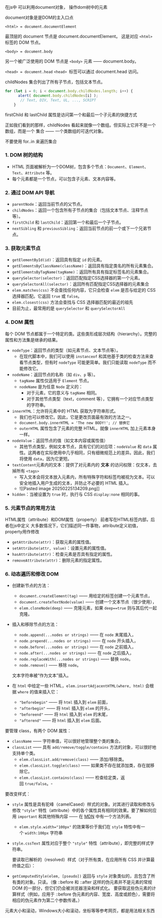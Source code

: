 在js中
可以利用document对象，
操作dom树中的元素

document对象是是DOM的主入口点

`<html> = document.documentElement`

最顶层的 document 节点是 document.documentElement。
这是对应 `<html>` 标签的 DOM 节点。

`<body> = document.body`

另一个被广泛使用的 DOM 节点是 `<body>` 元素 —— document.body。

`<head> = document.head`
`<head> `标签可以通过 document.head 访问。

childNodes 集合列出了所有子节点，包括文本节点。

```js
for (let i = 0; i < document.body.childNodes.length; i++) {
      alert( document.body.childNodes[i] );
       // Text, DIV, Text, UL, ..., SCRIPT
    }
```

firstChild 和 lastChild 属性是访问第一个和最后一个子元素的快捷方式

正如我们看到的那样，childNodes 看起来就像一个数组。但实际上它并不是一个数组，而是一个 集合 —— 一个类数组的可迭代对象。

不要使用 for..in 来遍历集合

### 1. **DOM 树的结构**

- HTML 页面被解析为一个DOM树，包含多个节点：`Document`、`Element`、`Text`、`Attribute` 等。
- 每个元素都是一个节点，可以包含子元素、文本内容等。

### 2. **通过 DOM API 导航**

- `parentNode`：返回当前节点的父节点。
- `childNodes`：返回一个包含所有子节点的集合（包括文本节点、注释节点等）。
- `firstChild` 和 `lastChild`：返回第一个和最后一个子节点。
- `nextSibling` 和 `previousSibling`：返回当前节点的前一个或下一个兄弟节点。

### 3. **获取元素节点**

- `getElementById(id)`：返回具有指定 `id` 的元素。
- `getElementsByClassName(className)`：返回具有指定类名的所有元素集合。
- `getElementsByTagName(tagName)`：返回所有具有指定标签名的元素集合。
- `querySelector(selector)`：返回匹配指定CSS选择器的第一个元素。
- `querySelectorAll(selector)`：返回所有匹配指定CSS选择器的元素集合
- `elem.matches(css)` 不会查找任何内容，它只会检查 `elem` 是否与给定的 CSS 选择器匹配。它返回 `true` 或 `false`。
- `elem.closest(css)` 方法会查找与 CSS 选择器匹配的最近的祖先
- 目前为止，最常用的是 `querySelector` 和 `querySelectorAll`

### 4. **DOM 属性**

每个 DOM 节点都属于一个特定的类。这些类形成层次结构（hierarchy）。完整的属性和方法集是继承的结果。

- `nodeType`：返回节点的类型（如元素节点、文本节点等）。
	- 在现代脚本中，我们可以使用 `instanceof` 和其他基于类的检查方法来查看节点类型，但有时 `nodeType` 可能更简单。我们只能读取 `nodeType` 而不能修改它。
- `nodeName`：返回节点的名称（如 `div`、`p` 等）。
	- `tagName` 属性仅适用于 `Element` 节点。
	- `nodeName` 是为任意 `Node` 定义的：
	    - 对于元素，它的意义与 `tagName` 相同。
	    - 对于其他节点类型（text，comment 等），它拥有一个对应节点类型的字符串。
- `innerHTML`：允许将元素中的 HTML 获取为字符串形式。
	- 我们也可以修改它。因此，它是更改页面最有效的方法之一。
	- `document.body.innerHTML = 'The new BODY!'; // 替换它`
	- `outerHTML` 属性包含了元素的完整 HTML。就像 `innerHTML` 加上元素本身一样。
- `nodeValue`：返回节点的值（如文本内容或属性值）
	- 其他节点类型，例如文本节点，具有它们的对应项：`nodeValue` 和 `data` 属性。这两者在实际使用中几乎相同，只有细微规范上的差异。因此，我们将使用 `data`，因为它更短。
- `textContent`元素内的文本：提供了对元素内的 **文本** 的访问权限：仅文本，去掉所有 `<tags>`
	- 写入文本会将文本放入元素内，所有特殊字符和标签均被视为文本。可以安全地插入用户生成的文本，并防止不必要的 HTML 插入。
	- ![[Pasted image 20250225134209.png]]
- `hidden`：当被设置为 `true` 时，执行与 CSS `display:none` 相同的事。


### 5. **元素节点的常用方法**

HTML属性（attribute）和DOM属性（property）
前者写在HTML标签内部，后者在js中定义
大多数情况下，它们描述同一件事物，attribute定义初值，property用作修改

- `getAttribute(attr)`：获取元素的属性值。
- `setAttribute(attr, value)`：设置元素的属性值。
- `hasAttribute(attr)`：检查元素是否具有指定的属性。
- `removeAttribute(attr)`：删除元素的指定属性。

### 6. **动态遍历和修改 DOM**


- 创建新节点的方法：
    
    - `document.createElement(tag)` —— 用给定的标签创建一个元素节点，
    - `document.createTextNode(value)` —— 创建一个文本节点（很少使用），
    - `elem.cloneNode(deep)` —— 克隆元素，如果 `deep==true` 则与其后代一起克隆。
- 插入和移除节点的方法：
    
    - `node.append(...nodes or strings)` —— 在 `node` 末尾插入，
    - `node.prepend(...nodes or strings)` —— 在 `node` 开头插入，
    - `node.before(...nodes or strings)` —— 在 `node` 之前插入，
    - `node.after(...nodes or strings)` —— 在 `node` 之后插入，
    - `node.replaceWith(...nodes or strings)` —— 替换 `node`。
    - `node.remove()` —— 移除 `node`。
    
    文本字符串被“作为文本”插入。
    
- 在 `html` 中给定一些 HTML，`elem.insertAdjacentHTML(where, html)` 会根据 `where` 的值来插入它：
    
    - `"beforebegin"` —— 将 `html` 插入到 `elem` 前面，
    - `"afterbegin"` —— 将 `html` 插入到 `elem` 的开头，
    - `"beforeend"` —— 将 `html` 插入到 `elem` 的末尾，
    - `"afterend"` —— 将 `html` 插入到 `elem` 后面。



要管理 class，有两个 DOM 属性：

- `className` —— 字符串值，可以很好地管理整个类的集合。
- `classList` —— 具有 `add/remove/toggle/contains` 方法的对象，可以很好地支持单个类。
	- `elem.classList.add/remove(class)` —— 添加/移除类。
	- `elem.classList.toggle(class)` —— 如果类不存在就添加类，存在就移除它。
	- `elem.classList.contains(class)` —— 检查给定类，返回 `true/false`。- 

要改变样式：

- `style` 属性是具有驼峰（camelCased）样式的对象。对其进行读取和修改与修改 `"style"` 特性（attribute）中的各个属性具有相同的效果。要了解如何应用 `important` 和其他特殊内容 —— 在 [MDN](https://developer.mozilla.org/zh/docs/Web/API/CSSStyleDeclaration) 中有一个方法列表。
	
	- `elem.style.width="100px"` 的效果等价于我们在 `style` 特性中有一个 `width:100px` 字符串
	
- `style.cssText` 属性对应于整个 `"style"` 特性（attribute），即完整的样式字符串。
    
	要读取已解析的（resolved）样式（对于所有类，在应用所有 CSS 并计算最终值之后）：
- `getComputedStyle(elem, [pseudo])` 返回与 `style` 对象类似的，且包含了所有类的对象。只读。（像 ::before 和 ::after 这样的伪元素并不是元素的常规 DOM 的一部分，但它们仍会被浏览器渲染和样式化。 要获取这些伪元素的计算样式（例如，应用于 ::before 伪元素的内容、宽度、高度或颜色），需要将相应的伪元素作为第二个参数传递。）


元素大小和滚动，Windows大小和滚动，坐标等等参考网页，都是用法相关东西